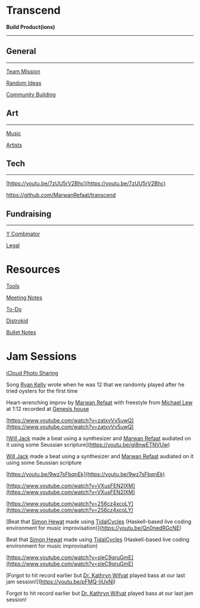 # Transcend

**Build Product(ions)**

---

## General

---

[Team Mission](Transcend%20ba178c00be234456922f79ff41328167/Team%20Mission%20072af6a11ea9412aa499a4dbb41a239e.md)

[Random Ideas](Transcend%20ba178c00be234456922f79ff41328167/Random%20Ideas%209fa9eb1ceaeb401a829390927d1b2ada.md)

[Community Building](Transcend%20ba178c00be234456922f79ff41328167/Community%20Building%20f255331254b14d398dad8ad5ca4783c2.md)

## Art

---

[Music](Transcend%20ba178c00be234456922f79ff41328167/Music%20d5c3e8139e1f451c82a5f1a5db77846e.csv)

[Artists](Transcend%20ba178c00be234456922f79ff41328167/Artists%20d8112c5f6eb24b769b8c25efdabac692.csv)

## Tech

---

[https://youtu.be/7zUU5rV2Bhc](https://youtu.be/7zUU5rV2Bhc)

https://github.com/MarwanRefaat/transcend

## Fundraising

---

[Y Combinator](Transcend%20ba178c00be234456922f79ff41328167/Y%20Combinator%20d791bf624b3648f39976b5e168be9df8.md)

[Legal](Transcend%20ba178c00be234456922f79ff41328167/Legal%20f77d4360b49b43b5bf64cc2e07a073c8.md)

# Resources

[Tools](Transcend%20ba178c00be234456922f79ff41328167/Tools%2041ddce34829543b59dcc805d0093b6b9.md)

[Meeting Notes](Transcend%20ba178c00be234456922f79ff41328167/Meeting%20Notes%20098f8625677142a2a2b54989eb6d725d.csv)

[To-Do](Transcend%20ba178c00be234456922f79ff41328167/To-Do%20fe0f383333bd4543894452111a40e1f3.md)

[Distrokid](Transcend%20ba178c00be234456922f79ff41328167/Distrokid%20b9606c89d95840dd83f9b6c8062595a3.csv)

[Bullet Notes](Transcend%20ba178c00be234456922f79ff41328167/Bullet%20Notes%2006ad04947320468bb638ee82a1ad85e7.md)

# Jam Sessions

[iCloud Photo Sharing](https://www.icloud.com/sharedalbum/#B10GY8gBYGh0nI3;496FF29F-E8A5-4C0C-B938-F13F10A76481)

Song [Ryan Kelly](https://www.linkedin.com/in/ryannathanielkelly) wrote when he was 12 that we randomly played after he tried oysters for the first time

Heart-wrenching improv by [Marwan Refaat](https://marwanrefaat.com) with freestyle from [Michael Lew](https://twitter.com/michaeljlew) at 1:12 recorded at [Genesis house](https://www.deugenesis.com/)

[https://www.youtube.com/watch?v=zatxvVv5uwQ](https://www.youtube.com/watch?v=zatxvVv5uwQ)

[[Will Jack](https://www.linkedin.com/in/willjack/) made a beat using a synthesizer and [Marwan Refaat](http://marwanrefaat.com) audiated on it using some Seussian scripture](https://youtu.be/gi8nwETNVUw)

[Will Jack](https://www.linkedin.com/in/willjack/) made a beat using a synthesizer and [Marwan Refaat](http://marwanrefaat.com) audiated on it using some Seussian scripture

[https://youtu.be/9wz7sFbqnEk](https://youtu.be/9wz7sFbqnEk)

[https://www.youtube.com/watch?v=VXusFEN2IXM](https://www.youtube.com/watch?v=VXusFEN2IXM)

[https://www.youtube.com/watch?v=256cz4xcoLY](https://www.youtube.com/watch?v=256cz4xcoLY)

[Beat that [Simon Hewat](https://www.linkedin.com/in/sahewat) made using [TidalCycles](http://tidalcycles.org/) (Haskell-based live coding environment for music improvisation)](https://youtu.be/Qn0nedRGcNE)

Beat that [Simon Hewat](https://www.linkedin.com/in/sahewat) made using [TidalCycles](http://tidalcycles.org/) (Haskell-based live coding environment for music improvisation)

[https://www.youtube.com/watch?v=sleC9qruGmE](https://www.youtube.com/watch?v=sleC9qruGmE)

[Forgot to hit record earlier but [Dr. Kathryn Wifvat](https://www.ratemyprofessors.com/ShowRatings.jsp?tid=2196373) played bass at our last jam session!](https://youtu.be/pFMQ-IiUxNI)

Forgot to hit record earlier but [Dr. Kathryn Wifvat](https://www.ratemyprofessors.com/ShowRatings.jsp?tid=2196373) played bass at our last jam session!